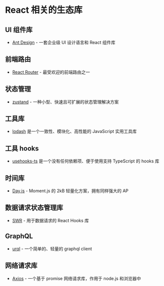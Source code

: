 # React 相关的生态库

## UI 组件库

- [Ant Design](https://ant.design/index-cn) - 一套企业级 UI 设计语言和 React 组件库

## 前端路由

- [React Router](https://reactrouter.com/en/main) - 最受欢迎的前端路由之一

## 状态管理

- [zustand](https://zustand-demo.pmnd.rs/) - 一种小型、快速且可扩展的状态管理解决方案

## 工具库

- [lodash](https://www.lodashjs.com/) 是一个一致性、模块化、高性能的 JavaScript 实用工具库

## 工具 hooks

- [usehooks-ts](https://usehooks-ts.com/) 是一个没有任何依赖项、便于使用支持 TypeScript 的 hooks 库

## 时间库

- [Day.js](https://dayjs.gitee.io/zh-CN/) - Moment.js 的 2kB 轻量化方案，拥有同样强大的 AP

## 数据请求状态管理库

- [SWR](https://swr.vercel.app/zh-CN) - 用于数据请求的 React Hooks 库

## GraphQL

- [urql](https://formidable.com/open-source/urql/docs/) - 一个简单的、轻量的 graphql client

## 网络请求库

- [Axios](https://www.axios-http.cn/docs/intro) - 一个基于 promise 网络请求库，作用于 node.js 和浏览器中
